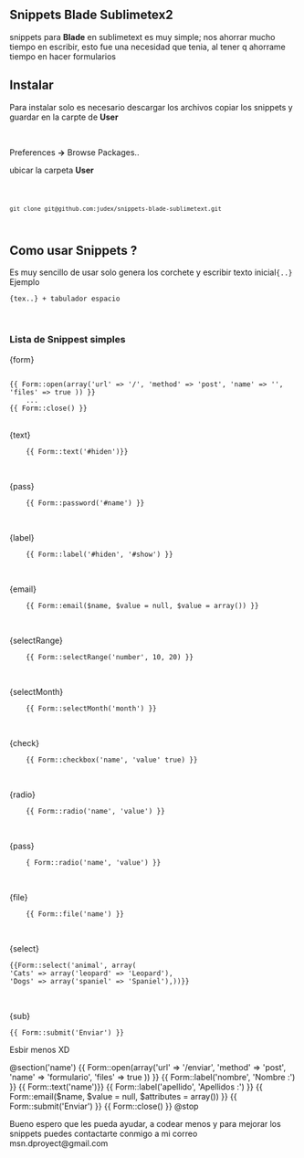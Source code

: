 
<article itemprop="mainContentOfPage" class="markdown-body entry-content">
 <h1>Snippets Blade Sublimetex2</h1>

<p>snippets para <b>Blade</b> en sublimetext es muy simple; nos ahorrar mucho tiempo en escribir, esto fue una necesidad que tenia, al tener q ahorrame tiempo en hacer formularios</p>

<h2>
<a href="#installation" class="anchor" name="installation"></a>Instalar</h2>
<p>Para instalar solo es necesario descargar los archivos copiar los snippets y guardar en la carpte de <b>User</b> </p><br>
<p>Preferences <b>-></b> Browse Packages..</p>
<p>ubicar la carpeta <b>User</b> </p>

<code>

	git clone git@github.com:judex/snippets-blade-sublimetext.git

</code>
<h2>Como usar Snippets ?</h2>
<p>Es muy sencillo de usar solo genera los corchete y escribir texto inicial<code>{..}</code><br>Ejemplo</p>

	{tex..} + tabulador espacio

<br>
<h3>Lista de Snippest simples</h3>

<p>{form}</p>

<code>
{{ Form::open(array('url' => '/', 'method' => 'post', 'name' => '', 'files' => true )) }}
	...
{{ Form::close() }}
</code>

<br>
<p>{text}</p>

		{{ Form::text('#hiden')}}

<br>
<p>{pass}</p>

		{{ Form::password('#name') }}

<br>
<p>{label}</p>

		{{ Form::label('#hiden', '#show') }}

<br>
<p>{email}</p>

		{{ Form::email($name, $value = null, $value = array()) }}

<br>
<p>{selectRange}</p>

		{{ Form::selectRange('number', 10, 20) }}

<br>
<p>{selectMonth}</p>

		{{ Form::selectMonth('month') }}

<br>
<p>{check}</p>

		{{ Form::checkbox('name', 'value' true) }}

<br>
<p>{radio}</p>

		{{ Form::radio('name', 'value') }}

<br>
<p>{pass}</p>

		{ Form::radio('name', 'value') }}

<br>

<p>{file}</p>

		{{ Form::file('name') }}

<br>
<p>{select}</p>


	{{Form::select('animal', array(
    'Cats' => array('leopard' => 'Leopard'),
    'Dogs' => array('spaniel' => 'Spaniel'),))}}


<br>
<p>{sub}</p>


	{{ Form::submit('Enviar') }}



<p>Esbir menos XD</p>

@section('name')
	{{ Form::open(array('url' => '/enviar', 'method' => 'post', 'name' => 'formulario', 'files' => true )) }}
		{{ Form::label('nombre', 'Nombre :') }}
		{{ Form::text('name')}}
		{{ Form::label('apellido', 'Apellidos :') }}
		{{ Form::email($name, $value = null, $attributes = array()) }}
		{{ Form::submit('Enviar') }}
	{{ Form::close() }}
@stop


<p>Bueno espero que les pueda ayudar, a codear menos y para mejorar los snippets puedes contactarte conmigo a mi correo msn.dproyect@gmail.com </p>

</article>
